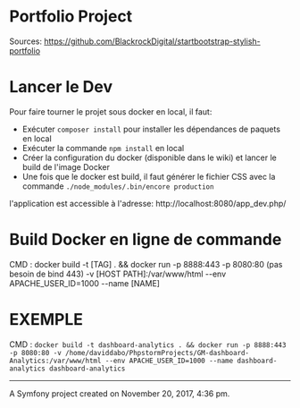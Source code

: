Portfolio Project
=================

Sources:
https://github.com/BlackrockDigital/startbootstrap-stylish-portfolio


# Lancer le Dev

Pour faire tourner le projet sous docker en local, il faut:

 - Exécuter `composer install` pour installer les dépendances de paquets en local
 - Exécuter la commande `npm install` en local
 - Créer la configuration du docker (disponible dans le wiki) et lancer le build de l'image Docker
 - Une fois que le docker est build, il faut générer le fichier CSS avec la commande `./node_modules/.bin/encore production`

l'application est accessible à l'adresse:
http://localhost:8080/app_dev.php/



# Build Docker en ligne de commande


 CMD :
 docker build -t [TAG] . && docker run
 -p 8888:443 -p 8080:80 (pas besoin de bind 443)
 -v [HOST PATH]:/var/www/html
 --env APACHE_USER_ID=1000
 --name [NAME]



EXEMPLE
========

CMD :
`docker build -t dashboard-analytics . && docker run
-p 8888:443 -p 8080:80
-v /home/daviddabo/PhpstormProjects/GM-dashboard-Analytics:/var/www/html
--env APACHE_USER_ID=1000
--name dashboard-analytics dashboard-analytics`


*********************************************************
A Symfony project created on November 20, 2017, 4:36 pm.


